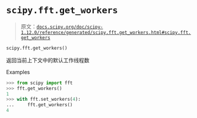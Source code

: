 # `scipy.fft.get_workers`

> 原文：[`docs.scipy.org/doc/scipy-1.12.0/reference/generated/scipy.fft.get_workers.html#scipy.fft.get_workers`](https://docs.scipy.org/doc/scipy-1.12.0/reference/generated/scipy.fft.get_workers.html#scipy.fft.get_workers)

```py
scipy.fft.get_workers()
```

返回当前上下文中的默认工作线程数

Examples

```py
>>> from scipy import fft
>>> fft.get_workers()
1
>>> with fft.set_workers(4):
...     fft.get_workers()
4 
```
